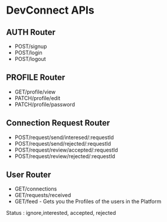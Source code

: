 # DevConnect APIs

## AUTH Router
- POST/signup
- POST/login
- POST/logout

## PROFILE Router
- GET/profile/view
- PATCH/profile/edit
- PATCH/profile/password


## Connection Request Router
- POST/request/send/interesed/:requestId
- POST/request/send/rejected/:requestId
- POST/request/review/accepted/:requestId
- POST/request/review/rejected/:requestId
   

## User Router
- GET/connections
- GET/requests/received
- GET/feed - Gets you the Profiles of the users in the Platform

Status : ignore,interested, accepted, rejected
